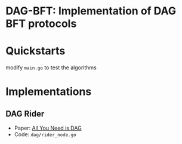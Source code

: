 DAG-BFT: Implementation of DAG BFT protocols
===

# Quickstarts

modify `main.go` to test the algorithms

# Implementations

## DAG Rider
- Paper: [All You Need is DAG](https://arxiv.org/abs/2102.08325)
- Code: `dag/rider_node.go`